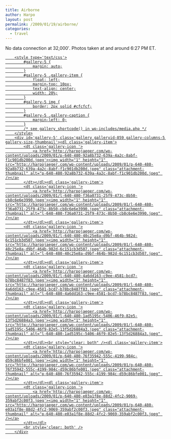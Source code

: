 ```yaml
---
title: Airborne
author: Harpo
layout: post
permalink: /2009/01/19/airborne/
categories:
  - travel
---
```

<p>No data connection at 32,000&#8242;.  Photos taken at and around 6:27 PM ET.</p>
<p><a href="http://harpojaeger.com/wp-content/uploads/2009/01/p-640-480-e03a1f8e-88d2-4fc2-9069-359abf2c00f3.jpeg"></p>

		<style type='text/css'>
			#gallery-5 {
				margin: auto;
			}
			#gallery-5 .gallery-item {
				float: left;
				margin-top: 10px;
				text-align: center;
				width: 20%;
			}
			#gallery-5 img {
				border: 2px solid #cfcfcf;
			}
			#gallery-5 .gallery-caption {
				margin-left: 0;
			}
			/* see gallery_shortcode() in wp-includes/media.php */
		</style>
		<div id='gallery-5' class='gallery galleryid-859 gallery-columns-5 gallery-size-thumbnail'><dl class='gallery-item'>
			<dt class='gallery-icon '>
				<a href='http://harpojaeger.com/wp-content/uploads/2009/01/p-640-480-92a8b732-639a-4a2c-8abf-f1c901db200d.jpeg'><img width="1" height="1" src="http://harpojaeger.com/wp-content/uploads/2009/01/p-640-480-92a8b732-639a-4a2c-8abf-f1c901db200d.jpeg" class="attachment-thumbnail" alt="p-640-480-92a8b732-639a-4a2c-8abf-f1c901db200d.jpeg" /></a>
			</dt></dl><dl class='gallery-item'>
			<dt class='gallery-icon '>
				<a href='http://harpojaeger.com/wp-content/uploads/2009/01/l-640-480-f36a0731-25f9-473c-8b50-cb8c6e6e3990.jpeg'><img width="1" height="1" src="http://harpojaeger.com/wp-content/uploads/2009/01/l-640-480-f36a0731-25f9-473c-8b50-cb8c6e6e3990.jpeg" class="attachment-thumbnail" alt="l-640-480-f36a0731-25f9-473c-8b50-cb8c6e6e3990.jpeg" /></a>
			</dt></dl><dl class='gallery-item'>
			<dt class='gallery-icon '>
				<a href='http://harpojaeger.com/wp-content/uploads/2009/01/l-640-480-40c25e8a-d9bf-464b-982d-6c151cb3d507.jpeg'><img width="1" height="1" src="http://harpojaeger.com/wp-content/uploads/2009/01/l-640-480-40c25e8a-d9bf-464b-982d-6c151cb3d507.jpeg" class="attachment-thumbnail" alt="l-640-480-40c25e8a-d9bf-464b-982d-6c151cb3d507.jpeg" /></a>
			</dt></dl><dl class='gallery-item'>
			<dt class='gallery-icon '>
				<a href='http://harpojaeger.com/wp-content/uploads/2009/01/l-640-480-4a6dd163-c9ee-4581-bcd7-b78bc8487f83.jpeg'><img width="1" height="1" src="http://harpojaeger.com/wp-content/uploads/2009/01/l-640-480-4a6dd163-c9ee-4581-bcd7-b78bc8487f83.jpeg" class="attachment-thumbnail" alt="l-640-480-4a6dd163-c9ee-4581-bcd7-b78bc8487f83.jpeg" /></a>
			</dt></dl><dl class='gallery-item'>
			<dt class='gallery-icon '>
				<a href='http://harpojaeger.com/wp-content/uploads/2009/01/l-640-480-1ad5195c-5406-46f9-82e5-13f5d26884a3.jpeg'><img width="1" height="1" src="http://harpojaeger.com/wp-content/uploads/2009/01/l-640-480-1ad5195c-5406-46f9-82e5-13f5d26884a3.jpeg" class="attachment-thumbnail" alt="l-640-480-1ad5195c-5406-46f9-82e5-13f5d26884a3.jpeg" /></a>
			</dt></dl><br style="clear: both" /><dl class='gallery-item'>
			<dt class='gallery-icon '>
				<a href='http://harpojaeger.com/wp-content/uploads/2009/01/p-640-480-76f35942-555c-4199-984c-d59c86bfe001.jpeg'><img width="1" height="1" src="http://harpojaeger.com/wp-content/uploads/2009/01/p-640-480-76f35942-555c-4199-984c-d59c86bfe001.jpeg" class="attachment-thumbnail" alt="p-640-480-76f35942-555c-4199-984c-d59c86bfe001.jpeg" /></a>
			</dt></dl><dl class='gallery-item'>
			<dt class='gallery-icon '>
				<a href='http://harpojaeger.com/wp-content/uploads/2009/01/p-640-480-e03a1f8e-88d2-4fc2-9069-359abf2c00f3.jpeg'><img width="1" height="1" src="http://harpojaeger.com/wp-content/uploads/2009/01/p-640-480-e03a1f8e-88d2-4fc2-9069-359abf2c00f3.jpeg" class="attachment-thumbnail" alt="p-640-480-e03a1f8e-88d2-4fc2-9069-359abf2c00f3.jpeg" /></a>
			</dt></dl>
			<br style='clear: both' />
		</div>

<p>
</a></p>
